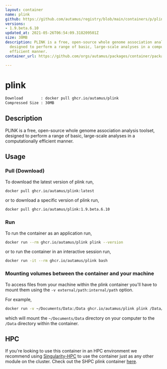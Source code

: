 ```yaml
---
layout: container
name: plink
github: https://github.com/autamus/registry/blob/main/containers/p/plink/spack.yaml
versions:
- 1.9.beta.6.10
updated_at: 2021-05-26T06:54:09.318209501Z
size: 30MB
description: PLINK is a free, open-source whole genome association analysis toolset,
  designed to perform a range of basic, large-scale analyses in a computationally
  efficient manner.
container_url: https://github.com/orgs/autamus/packages/container/package/plink

---
```

# plink
```bash 
Download        : docker pull ghcr.io/autamus/plink
Compressed Size : 30MB
```

## Description
PLINK is a free, open-source whole genome association analysis toolset, designed to perform a range of basic, large-scale analyses in a computationally efficient manner.

## Usage
### Pull (Download)
To download the latest version of plink run,

```bash
docker pull ghcr.io/autamus/plink:latest
```

or to download a specific version of plink run,

```bash
docker pull ghcr.io/autamus/plink:1.9.beta.6.10
```
### Run
To run the container as an application run,
```bash
docker run --rm ghcr.io/autamus/plink plink --version
```

or to run the container in an interactive session run,
```bash
docker run -it --rm ghcr.io/autamus/plink bash
```

### Mounting volumes between the container and your machine
To access files from your machine within the plink container you'll have to mount them using the `-v external/path:internal/path` option.

For example,
```bash
docker run -v ~/Documents/Data:/Data ghcr.io/autamus/plink plink /Data/myData.csv
```
which will mount the `~/Documents/Data` directory on your computer to the `/Data` directory within the container.

## HPC
If you're looking to use this container in an HPC environment we recommend using [Singularity-HPC](https://singularity-hpc.readthedocs.io) to use the container just as any other module on the cluster. Check out the SHPC plink container [here](https://singularityhub.github.io/singularity-hpc/r/ghcr.io-autamus-plink/).